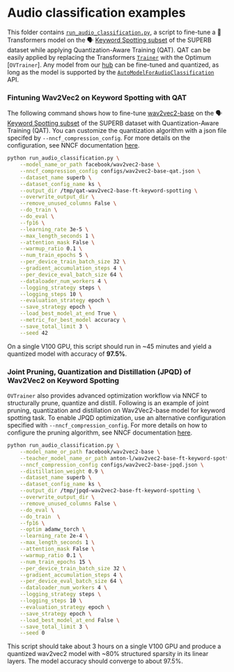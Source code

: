 <!---
Copyright 2021 The HuggingFace Team. All rights reserved.

Licensed under the Apache License, Version 2.0 (the "License");
you may not use this file except in compliance with the License.
You may obtain a copy of the License at

    http://www.apache.org/licenses/LICENSE-2.0

Unless required by applicable law or agreed to in writing, software
distributed under the License is distributed on an "AS IS" BASIS,
WITHOUT WARRANTIES OR CONDITIONS OF ANY KIND, either express or implied.
See the License for the specific language governing permissions and
limitations under the License.
-->

# Audio classification examples

This folder contains [`run_audio_classification.py`](https://github.com/huggingface/optimum/blob/main/examples/openvino/audio-classification/run_audio_classification.py), a script to fine-tune a 🤗 Transformers model on the 🗣️ [Keyword Spotting subset](https://huggingface.co/datasets/superb#ks) of the SUPERB dataset while applying Quantization-Aware Training (QAT). QAT can be easily applied by replacing the Transformers [`Trainer`](https://huggingface.co/docs/transformers/main/en/main_classes/trainer#trainer) with the Optimum [`OVTrainer`]. Any model from our [hub](https://huggingface.co/models) can be fine-tuned and quantized, as long as the model is supported by the [`AutoModelForAudioClassification`](https://huggingface.co/docs/transformers/main/en/model_doc/auto#transformers.AutoModelForAudioClassification) API.

### Fintuning Wav2Vec2 on Keyword Spotting with QAT

The following command shows how to fine-tune [wav2vec2-base](https://huggingface.co/facebook/wav2vec2-base) on the 🗣️ [Keyword Spotting subset](https://huggingface.co/datasets/superb#ks) of the SUPERB dataset with Quantization-Aware Training (QAT).
You can customize the quantization algorithm with a json file specifed by `--nncf_compression_config`. For more details on the configuration, see NNCF documentation [here](https://github.com/openvinotoolkit/nncf/blob/develop/docs/compression_algorithms/Quantization.md).

```bash
python run_audio_classification.py \
    --model_name_or_path facebook/wav2vec2-base \
    --nncf_compression_config configs/wav2vec2-base-qat.json \
    --dataset_name superb \
    --dataset_config_name ks \
    --output_dir /tmp/qat-wav2vec2-base-ft-keyword-spotting \
    --overwrite_output_dir \
    --remove_unused_columns False \
    --do_train \
    --do_eval \
    --fp16 \
    --learning_rate 3e-5 \
    --max_length_seconds 1 \
    --attention_mask False \
    --warmup_ratio 0.1 \
    --num_train_epochs 5 \
    --per_device_train_batch_size 32 \
    --gradient_accumulation_steps 4 \
    --per_device_eval_batch_size 64 \
    --dataloader_num_workers 4 \
    --logging_strategy steps \
    --logging_steps 10 \
    --evaluation_strategy epoch \
    --save_strategy epoch \
    --load_best_model_at_end True \
    --metric_for_best_model accuracy \
    --save_total_limit 3 \
    --seed 42
```

On a single V100 GPU, this script should run in ~45 minutes and yield a quantized model with accuracy of **97.5%**.

### Joint Pruning, Quantization and Distillation (JPQD) of Wav2Vec2 on Keyword Spotting

`OVTrainer` also provides advanced optimization workflow via NNCF to structurally prune, quantize and distill. Following is an example of joint pruning, quantization and distillation on Wav2Vec2-base model for keyword spotting task. To enable JPQD optimization, use an alternative configuration specified with `--nncf_compression_config`. For more details on how to configure the pruning algorithm, see NNCF documentation [here](https://github.com/openvinotoolkit/nncf/blob/develop/nncf/experimental/torch/sparsity/movement/MovementSparsity.md).

```bash
python run_audio_classification.py \
    --model_name_or_path facebook/wav2vec2-base \
    --teacher_model_name_or_path anton-l/wav2vec2-base-ft-keyword-spotting \
    --nncf_compression_config configs/wav2vec2-base-jpqd.json \
    --distillation_weight 0.9 \
    --dataset_name superb \
    --dataset_config_name ks \
    --output_dir /tmp/jpqd-wav2vec2-base-ft-keyword-spotting \
    --overwrite_output_dir \
    --remove_unused_columns False \
    --do_eval \
    --do_train  \
    --fp16 \
    --optim adamw_torch \
    --learning_rate 2e-4 \
    --max_length_seconds 1 \
    --attention_mask False \
    --warmup_ratio 0.1 \
    --num_train_epochs 15 \
    --per_device_train_batch_size 32 \
    --gradient_accumulation_steps 4 \
    --per_device_eval_batch_size 64 \
    --dataloader_num_workers 4 \
    --logging_strategy steps \
    --logging_steps 10 \
    --evaluation_strategy epoch \
    --save_strategy epoch \
    --load_best_model_at_end False \
    --save_total_limit 3 \
    --seed 0
```

This script should take about 3 hours on a single V100 GPU and produce a quantized wav2vec2 model with ~80% structured sparsity in its linear layers. The model accuracy should converge to about 97.5%.
